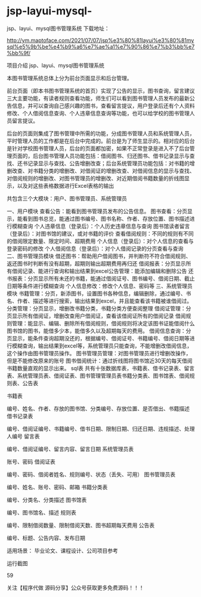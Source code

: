 # jsp-layui-mysql-
jsp、layui、mysql图书管理系统
 下载地址：

http://ym.maptoface.com/2021/07/07/jsp%e3%80%81layui%e3%80%81mysql%e5%9b%be%e4%b9%a6%e7%ae%a1%e7%90%86%e7%b3%bb%e7%bb%9f/

项目介绍
jsp、layui、mysql图书管理系统

本图书管理系统总体上分为前台页面显示和后台管理。

前台页面（即本书图书管理系统的首页）实现了公告的显示，图书查询，留言建议三大主要功能，有读者规则查看功能，师生们可以看到图书管理人员发布的最新公告信息，并可以查询自己感兴趣的图书，查看留言提议，用户登录后还有个人资料修改、个人借阅信息查询、个人违章信息查询等功能，也可以给学校的图书管理人员留言提议。

后台的页面则集成了图书管理中所需的功能，分成图书管理人员和系统管理人员，平时管理人员的工作都是在后台中完成的。前台是为了师生显示的。相对应的后台是针对学校图书管理人员，后台的页面都加密，如果不正常登录是进入不了后台管理页面的，后台图书管理人员功能包括：借阅图书、归还图书、借书记录显示与查找、还书记录显示与查找、公告增删改查；后台系统管理员功能包括：对书籍的增删改查、对书籍分类的增删改、对借阅证的增删改查、对借阅信息的显示与查找、对借阅规则的增删改、对图书管理员的增删改、对近期借阅书籍数量的折线图显示，以及对这些表格数据进行Excel表格的输出

共包含三个大模块：用户、图书管理员、系统管理员

一、用户模块
查看公告：能看到图书管理员发布的公告信息。
图书查看：分页显示，能看到图书总览，能通过图书编号、图书名称、作者、存放位置、图书描述进行模糊查询
个人违章信息（登录后）：个人历史违章信息与查询
图书馆读者留言（登录后）：对图书馆的建议，或对书籍的评价
查看借阅规则：不同的规则有不同的借阅限定数量、限定时间、超期费用
个人信息（登录后）：对个人信息的查看与登录密码的修改
个人借阅信息（登录后）：对个人借阅记录的分页查看与查询
二、图书管理员模块
借还图书：帮助用户借阅图书，并判断符不符合借阅规则、返还图书时判断有没有超期，超期则输出超期费用再归还
借阅报表：分页显示所有借阅记录、能进行查询和输出结果到excel公告管理：能添加编辑和删除公告
还书报表：分页显示所有未还的书籍，能通过借阅证号、图书编号、借阅日期、截止日期等条件进行模糊查询
个人信息修改：修改个人信息、密码等
三、系统管理员模块
书籍管理：分页，新添图书，设置图书各种信息，编辑删除，通过编号、书名、作者、描述等进行搜索，输出结果到excel，并且能查看该书籍被谁借阅过。
分类管理：分页显示，增删改书籍分类，书籍分类方便查阅整理
借阅证管理：分页显示所有借阅证，增删改查用户借阅证，查看该借阅证所有的借阅记录
借阅规则管理：能显示、编辑、删除所有借阅规则，借阅规则将决定该图书证能借阅什么图书馆的图书，能借多少本，能借多久以及超期每天的费用。
借阅信息查询：分页显示，能条件查询超期没还的，根据编号、借阅证号、书籍编号、借阅日期等进行模糊查询，输出结果到excel等，系统管理员只能查询，不能增删改借阅信息，这个操作由图书管理员操作。
图书管理员管理：对图书管理员进行增删改操作，但是不能修改原来的账号
图书借阅统计：通过折线图将图书馆近30天的每天借阅书籍数量直观的显示出来。
sql表
共有十张数据库表，书籍表、借书记录表、留言表、系统管理员表、借阅证表、图书管理管理员表书籍分类表、图书馆表、借阅规则表、公告表

书籍表

编号、姓名、作者、存放的图书馆、分类编号、存放位置、是否借出、书籍描述
借书记录表

编号、借阅证编号、书籍编号、借书日期、限制日期、归还日期、违规描述、处理人编号
留言表

编号、借阅证编号、留言内容、留言日期
系统管理员表

账号、密码
借阅证表

编号、密码、借阅者姓名、规则编号、状态（丢失、可用）
图书管理员表

编号、姓名、账号、密码、邮箱
书籍分类表

编号、分类名、分类描述
图书馆表

编号、图书馆名、描述
规则表

编号、限制借阅数量、限制借阅天数、图书超期每天费用
公告表

编号、标题、公告内容、发布日期



适用场景：
毕业论文、课程设计、公司项目参考

运行截图











59







关注【程序代做 源码分享】公众号获取更多免费源码！！！


